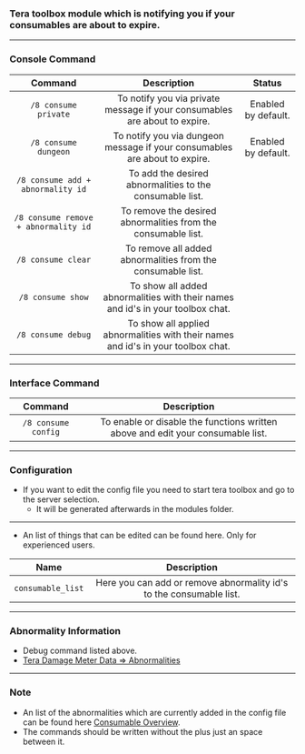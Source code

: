### Tera toolbox module which is notifying you if your consumables are about to expire.

---

### Console Command
| Command | Description | Status |
| :---: | :---: | :---: |
| `/8 consume private` | To notify you via private message if your consumables are about to expire. | Enabled by default. |
| `/8 consume dungeon` | To notify you via dungeon message if your consumables are about to expire. | Enabled by default. |
| `/8 consume add + abnormality id` | To add the desired abnormalities to the consumable list. |  |
| `/8 consume remove + abnormality id` | To remove the desired abnormalities from the consumable list. |  |
| `/8 consume clear` | To remove all added abnormalities from the consumable list. |  |
| `/8 consume show` | To show all added abnormalities with their names and id's in your toolbox chat. |  |
| `/8 consume debug` | To show all applied abnormalities with their names and id's in your toolbox chat. |  |

---

### Interface Command
| Command | Description |
| :---: | :---: |
| `/8 consume config` | To enable or disable the functions written above and edit your consumable list. |

---

### Configuration
- If you want to edit the config file you need to start tera toolbox and go to the server selection.
    - It will be generated afterwards in the modules folder.

---

- An list of things that can be edited can be found here. Only for experienced users.

| Name | Description |
| :---: | :---: |
| `consumable_list` | Here you can add or remove abnormality id's to the consumable list. |

---

### Abnormality Information
- Debug command listed above.
- [Tera Damage Meter Data => Abnormalities](https://github.com/neowutran/TeraDpsMeterData/tree/master/hotdot)

---

### Note
- An list of the abnormalities which are currently added in the config file can be found here [Consumable Overview](https://github.com/Tera-Shiraneko/consumable-notifier/tree/master/Additional-Data).
- The commands should be written without the plus just an space between it.